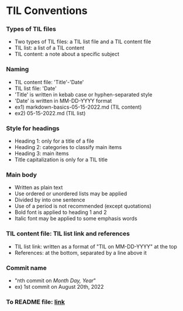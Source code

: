 # **TIL Conventions**

### Types of TIL files
- Two types of TIL files: a TIL list file and a TIL content file
- TIL list: a list of a TIL content
- TIL content: a note about a specific subject

### Naming
- TIL content file: 'Title'-'Date'
- TIL list file: 'Date'
- 'Title' is written in kebab case or hyphen-separated style
- 'Date' is written in MM-DD-YYYY format
- ex1) markdown-basics-05-15-2022.md (TIL content)
- ex2) 05-15-2022.md (TIL list)

### Style for headings
- Heading 1: only for a title of a file
- Heading 2: categories to classify main items
- Heading 3: main items
- Title capitalization is only for a TIL title

### Main body
- Written as plain text
- Use ordered or unordered lists may be applied
- Divided by into one sentence
- Use of a period is not recommended (except quotations)
- Bold font is applied to heading 1 and 2
- Italic font may be applied to some emphasis words

### TIL content file: TIL list link and references
- TIL list link: written as a format of "TIL on MM-DD-YYYY" at the top
- References: at the bottom, separated by a line above it

### Commit name
- "nth commit on *Month Day, Year*"
- ex) 1st commit on August 20th, 2022

### To README file: [link](./README.md)